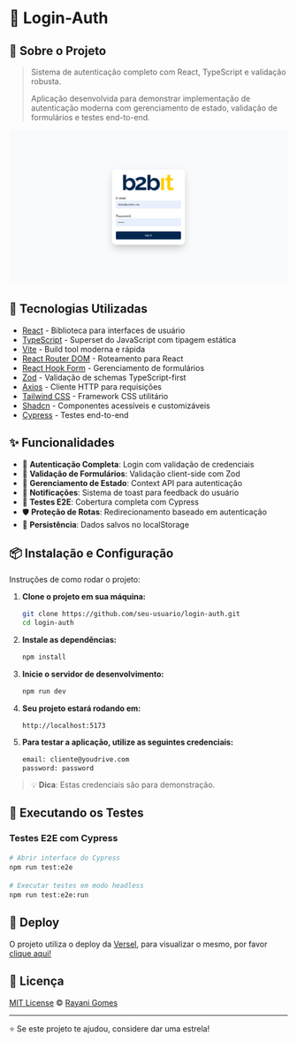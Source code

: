 # 🔐 Login-Auth

## 📌 Sobre o Projeto

> Sistema de autenticação completo com React, TypeScript e validação robusta.
>
> Aplicação desenvolvida para demonstrar implementação de autenticação moderna com gerenciamento de estado, validação de formulários e testes end-to-end.

![Login Page](public/imagem.png)

## 🚀 Tecnologias Utilizadas

- [React](https://reactjs.org) - Biblioteca para interfaces de usuário
- [TypeScript](https://www.typescriptlang.org/) - Superset do JavaScript com tipagem estática
- [Vite](https://vitejs.dev/) - Build tool moderna e rápida
- [React Router DOM](https://reactrouter.com/) - Roteamento para React
- [React Hook Form](https://www.react-hook-form.com/) - Gerenciamento de formulários
- [Zod](https://zod.dev/) - Validação de schemas TypeScript-first
- [Axios](https://axios-http.com/) - Cliente HTTP para requisições
- [Tailwind CSS](https://tailwindcss.com/) - Framework CSS utilitário
- [Shadcn](https://ui.shadcn.com/) - Componentes acessíveis e customizáveis
- [Cypress](https://www.cypress.io/) - Testes end-to-end

## ✨ Funcionalidades

- 🔑 **Autenticação Completa**: Login com validação de credenciais
- 📝 **Validação de Formulários**: Validação client-side com Zod
- 🔄 **Gerenciamento de Estado**: Context API para autenticação
- 🔔 **Notificações**: Sistema de toast para feedback do usuário
- 🧪 **Testes E2E**: Cobertura completa com Cypress
- 🛡️ **Proteção de Rotas**: Redirecionamento baseado em autenticação
- 💾 **Persistência**: Dados salvos no localStorage

## 📦 Instalação e Configuração

Instruções de como rodar o projeto:

1. **Clone o projeto em sua máquina:**

   ```sh
   git clone https://github.com/seu-usuario/login-auth.git
   cd login-auth
   ```

2. **Instale as dependências:**

   ```sh
   npm install
   ```

3. **Inicie o servidor de desenvolvimento:**

   ```sh
   npm run dev
   ```

4. **Seu projeto estará rodando em:**

   ```
   http://localhost:5173
   ```

5. **Para testar a aplicação, utilize as seguintes credenciais:**

   ```
   email: cliente@youdrive.com
   password: password
   ```

> 💡 **Dica**: Estas credenciais são para demonstração.

## 🧪 Executando os Testes

### Testes E2E com Cypress

   ```sh
   # Abrir interface do Cypress
   npm run test:e2e

   # Executar testes em modo headless
   npm run test:e2e:run
   ```

## 🚀 Deploy

O projeto utiliza o deploy da [Versel](https://vercel.com), para visualizar o mesmo, por favor [clique aqui!](https://login-auth-test.vercel.app/)

## 📝 Licença

[MIT License](https://github.com/RayaniGomes/Evently/blob/main/LICENSE) © [Rayani Gomes](https://github.com/RayaniGomes)

---

⭐ Se este projeto te ajudou, considere dar uma estrela!
